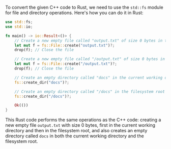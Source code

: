  To convert the given C++ code to Rust, we need to use the `std::fs` module for file and directory operations. Here's how you can do it in Rust:

```rust
use std::fs;
use std::io;

fn main() -> io::Result<()> {
    // Create a new empty file called "output.txt" of size 0 bytes in the current working directory
    let mut f = fs::File::create("output.txt")?;
    drop(f); // Close the file

    // Create a new empty file called "/output.txt" of size 0 bytes in the filesystem root
    let mut f = fs::File::create("/output.txt")?;
    drop(f); // Close the file

    // Create an empty directory called "docs" in the current working directory
    fs::create_dir("docs")?;

    // Create an empty directory called "/docs" in the filesystem root
    fs::create_dir("/docs")?;

    Ok(())
}
```

This Rust code performs the same operations as the C++ code: creating a new empty file `output.txt` with size 0 bytes, first in the current working directory and then in the filesystem root, and also creates an empty directory called `docs` in both the current working directory and the filesystem root.
